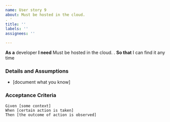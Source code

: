 ```yaml
---
name: User story 9
about: Must be hosted in the cloud. 
. '
title: ''
labels: ''
assignees: ''

---
```


**As a** developer
 **I need** Must be hosted in the cloud. 
. 
 **So that** I can find it any time
   
 ### Details and Assumptions
 * [document what you know]
   
 ### Acceptance Criteria  
   
 ```gherkin
 Given [some context]
 When [certain action is taken]
 Then [the outcome of action is observed]
 ```
